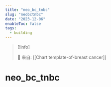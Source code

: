 ```yaml
---
title: "neo_bc_tnbc"
slug: "neobctnbc"
date: "2023-12-06"
enableToc: false
tags:
  - building
---
```


> [!info]
>
> 🌱 來自: [[Chart template-of-breast cancer]]

# neo_bc_tnbc


